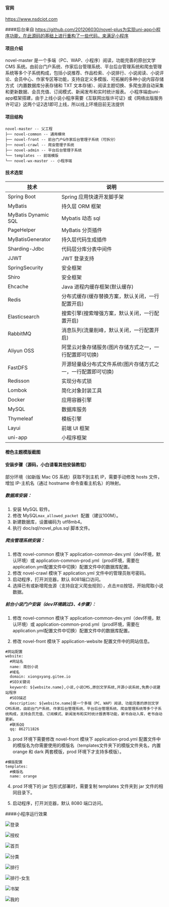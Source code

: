 
#### 官网

https://www.nsdciot.com 

####后台来自
https://github.com/201206030/novel-plus为实现uni-app小程序功能，在此源码的基础上进行重构了一些代码，来满足小程序


#### 项目介绍 

novel-master 是一个多端（PC、WAP、小程序）阅读，功能完善的原创文学 CMS 系统。由前台门户系统、作家后台管理系统、平台后台管理系统和爬虫管理系统等多个子系统构成，包括小说推荐、作品检索、小说排行、小说阅读、小说评论、会员中心、作家专区等功能，支持自定义多模版、可拓展的多种小说内容存储方式（内置数据库分表存储和 TXT 文本存储）、阅读主题切换、多爬虫源自动采集和更新数据、会员充值、订阅模式、新闻发布和实时统计报表。
小程序端由uni-app框架搭建，由于上线小说小程序需要《互联网出版许可证》或《网络出版服务许可证》这两个证2选1即可上线，所以线上环境目前无法提供
#### 项目结构

```
novel-master -- 父工程
├── novel-common -- 通用模块
├── novel-front -- 前台门户&作家后台管理子系统（可拆分）
├── novel-crawl -- 爬虫管理子系统
├── novel-admin -- 平台后台管理子系统
└── templates -- 前端模版
└── novel-wx-master -- 小程序端
```

#### 技术选型

| 技术                  | 说明                                                         
|---------------------| ---------------------------
| Spring Boot         | Spring 应用快速开发脚手架     
| MyBatis             | 持久层 ORM 框架 
| MyBatis Dynamic SQL | Mybatis 动态 sql
| PageHelper          | MyBatis 分页插件
| MyBatisGenerator    | 持久层代码生成插件
| Sharding-Jdbc       | 代码层分库分表中间件
| JJWT                | JWT 登录支持  
| SpringSecurity      | 安全框架                           
| Shiro               | 安全框架  
| Ehcache             | Java 进程内缓存框架(默认缓存)  
| Redis               | 分布式缓存(缓存替换方案，默认关闭，一行配置开启)                               
| Elasticsearch       | 搜索引擎(搜索增强方案，默认关闭，一行配置开启)                      
| RabbitMQ            | 消息队列(流量削峰，默认关闭，一行配置开启)  
| Aliyun OSS          | 阿里云对象存储服务(图片存储方式之一，一行配置即可切换) 
| FastDFS             | 开源轻量级分布式文件系统(图片存储方式之一，一行配置即可切换)                      
| Redisson            | 实现分布式锁                                       
| Lombok              | 简化对象封装工具                                                                               
| Docker              | 应用容器引擎   
| MySQL               | 数据库服务   
| Thymeleaf           | 模板引擎     
| Layui               | 前端 UI 框架                   
| uni-app               | 小程序框架  
#### 橙色主题模版截图


#### 安装步骤（源码，小白请看其他安装教程）

部分环境（如新版 Mac OS 系统）获取不到主机 IP，需要手动修改 hosts 文件，增加 IP-主机名（通过 hostname 命令查看主机名）的映射。

##### 数据库安装：

1. 安装 MySQL 软件。
2. 修改 MySQL`max_allowed_packet `配置（建议100M）。
3. 新建数据库，设置编码为 utf8mb4。
4. 执行 doc/sql/novel_plus.sql 脚本文件。

##### 爬虫管理系统安装：

1. 修改 novel-common 模块下 application-common-dev.yml（dev环境，默认环境）或 application-common-prod.yml（prod环境，需要在application.yml配置文件中切换）配置文件中的数据库配置。
2. 修改 novel-crawl 模块下 application.yml 文件中的管理员账号密码。
3. 启动程序，打开浏览器，默认 8081端口访问。
4. 选择已有或新增爬虫源（支持自定义爬虫规则），点击`开启`按钮，开始爬取小说数据。

##### 前台小说门户安装（dev环境跳过3、4步骤）：

1. 修改 novel-common 模块下 application-common-dev.yml（dev环境，默认环境）或 application-common-prod.yml（prod环境，需要在application.yml配置文件中切换）配置文件中的数据库配置。

2. 修改 novel-front 模块下 application-website 配置文件中的网站信息。

  ```
  #网站配置
  website:
    #网站名
    name: 南创小说
    #域名
    domain: xiongxyang.gitee.io
    #SEO关键词
    keyword: ${website.name},小说,小说CMS,原创文学系统,开源小说系统,免费小说建站程序
    #SEO描述
    description: ${website.name}是一个多端（PC、WAP）阅读、功能完善的原创文学CMS系统，由前台门户系统、作家后台管理系统、平台后台管理系统、爬虫管理系统等多个子系统构成，支持会员充值、订阅模式、新闻发布和实时统计报表等功能，新书自动入库，老书自动更新。
    #联系QQ
    qq: 862711826
  ```

3. prod 环境下需要修改 novel-front 模块下 application-prod.yml 配置文件中的模版名为你需要使用的模版名（templates文件夹下的模版文件夹名，内置 orange 和 dark 两套模版，prod 环境下才支持多模版）。

  ```
  #模版配置
  templates:
    #模版名
    name: orange
  ```

4. prod 环境下的 jar 包形式部署时，需要复制 templates 文件夹到 jar 文件的相同目录下。   

5. 启动程序，打开浏览器，默认 8080 端口访问。

####小程序运行效果

![登录](E:\java\code\NSDC\NOVEL\img\小程序\登录.png)



![授权](E:\java\code\NSDC\NOVEL\img\小程序\授权.png)

![首页](E:\java\code\NSDC\NOVEL\img\小程序\首页.png)

![分类](E:\java\code\NSDC\NOVEL\img\小程序\分类.png)

![排行](E:\java\code\NSDC\NOVEL\img\小程序\排行.png)

![排行-女生](E:\java\code\NSDC\NOVEL\img\小程序\排行-女生.jpg)



![书架](E:\java\code\NSDC\NOVEL\img\小程序\书架.png)

![我的](E:\java\code\NSDC\NOVEL\img\小程序\我的.png)